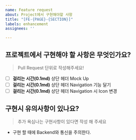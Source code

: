 ```yaml
---
name: Feature request
about: Project에서 구현해야할 사항
title: "[FE-{PAGE}-{SECTION}]"
labels: enhancement
assignees: ''

---
```


## 프로젝트에서 구현해야 할 사항은 무엇인가요?
> Pull Request 단위로 작성해주세요!
- [ ] **걸리는 시간(0.1md)** 상단 헤더 Mock Up
- [ ] **걸리는 시간(0.1md)** 상단 헤더 Navigation 기능 달기
- [ ] **걸리는 시간(0.1md)** 상단 헤더 Navigation 시 Icon 변경

## 구현시 유의사항이 있나요?
> 추가 욕심나는 구현사항이 있다면 작성 해 주세요
* 구현 할 때에 Backend와 통신을 주의한다.
